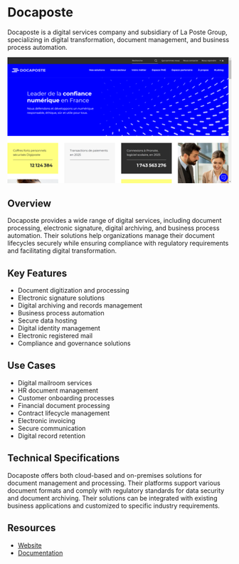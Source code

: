 
# Docaposte

Docaposte is a digital services company and subsidiary of La Poste Group, specializing in digital transformation, document management, and business process automation.

![Docaposte](./assets/docaposte.png)

## Overview

Docaposte provides a wide range of digital services, including document processing, electronic signature, digital archiving, and business process automation. Their solutions help organizations manage their document lifecycles securely while ensuring compliance with regulatory requirements and facilitating digital transformation.

## Key Features

- Document digitization and processing
- Electronic signature solutions
- Digital archiving and records management
- Business process automation
- Secure data hosting
- Digital identity management
- Electronic registered mail
- Compliance and governance solutions

## Use Cases

- Digital mailroom services
- HR document management
- Customer onboarding processes
- Financial document processing
- Contract lifecycle management
- Electronic invoicing
- Secure communication
- Digital record retention

## Technical Specifications

Docaposte offers both cloud-based and on-premises solutions for document management and processing. Their platforms support various document formats and comply with regulatory standards for data security and document archiving. Their solutions can be integrated with existing business applications and customized to specific industry requirements.

## Resources

- [Website](https://www.docaposte.fr)
- [Documentation](https://www.docaposte.fr/ressources)
